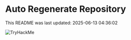 # Auto Regenerate Repository

This README was last updated: 2025-06-13 04:36:02

 ![TryHackMe](https://tryhackme.com/badge/533634)
